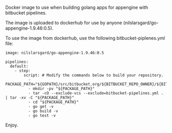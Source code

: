 Docker image to use when building golang apps for appengine with bitbucket pipelines.

The image is uploaded to dockerhub for use by anyone (nilslarsgard/go-appengine-1.9.46:0.5).

To use the image from dockerhub, use the following bitbucket-piplenes.yml file:


```
image: nilslarsgard/go-appengine-1.9.46:0.5

pipelines:
  default:
    - step:
        script: # Modify the commands below to build your repository.
          - PACKAGE_PATH="${GOPATH}/src/bitbucket.org/${BITBUCKET_REPO_OWNER}/${BITBUCKET_REPO_SLUG}"
          - mkdir -pv "${PACKAGE_PATH}"
          - tar -cO --exclude-vcs --exclude=bitbucket-pipelines.yml . | tar -xv -C "${PACKAGE_PATH}"
          - cd "${PACKAGE_PATH}"
          - go get -v
          - go build -v
          - go test -v
```


Enjoy.

